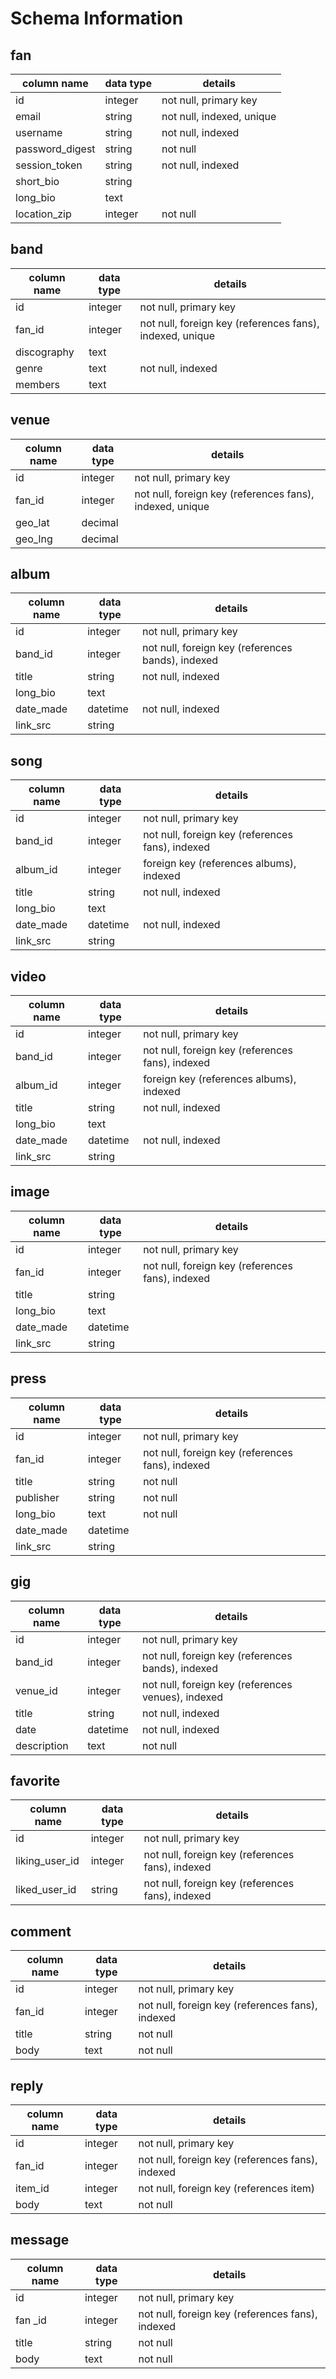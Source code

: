 # Schema Information

## fan
column name | data type | details
------------|-----------|-----------------------
id             | integer   | not null, primary key
email          | string    | not null, indexed, unique
username       | string    | not null, indexed
password_digest| string    | not null
session_token  | string    | not null, indexed
short_bio      | string    | 
long_bio       | text      | 
location_zip   | integer   | not null

## band
column name | data type | details
------------|-----------|-----------------------
id          | integer   | not null, primary key
fan_id      | integer   | not null, foreign key (references fans), indexed, unique
discography | text      |
genre       | text      | not null, indexed
members     | text      |

## venue
column name | data type | details
------------|-----------|-----------------------
id          | integer   | not null, primary key
fan_id      | integer   | not null, foreign key (references fans), indexed, unique
geo_lat     | decimal   |
geo_lng     | decimal   |

## album
column name | data type | details
------------|-----------|-----------------------
id          | integer   | not null, primary key
band_id     | integer   | not null, foreign key (references bands), indexed
title       | string    | not null, indexed
long_bio    | text      |
date_made   | datetime  | not null, indexed
link_src    | string    | 

## song 
column name | data type | details
------------|-----------|-----------------------
id          | integer   | not null, primary key
band_id     | integer   | not null, foreign key (references fans), indexed
album_id    | integer   | foreign key (references albums), indexed
title       | string    | not null, indexed
long_bio    | text      |
date_made   | datetime  | not null, indexed
link_src    | string    | 

## video
column name | data type | details
------------|-----------|-----------------------
id          | integer   | not null, primary key
band_id      | integer   | not null, foreign key (references fans), indexed
album_id    | integer   | foreign key (references albums), indexed
title       | string    | not null, indexed
long_bio    | text      |
date_made   | datetime  | not null, indexed
link_src    | string    | 


## image
column name | data type | details
------------|-----------|-----------------------
id          | integer   | not null, primary key
fan_id      | integer   | not null, foreign key (references fans), indexed
title       | string    | 
long_bio    | text      |
date_made   | datetime  |
link_src    | string    | 

## press 
column name | data type | details
------------|-----------|-----------------------
id          | integer   | not null, primary key
fan_id      | integer   | not null, foreign key (references fans), indexed
title       | string    | not null
publisher   | string    | not null
long_bio    | text      | not null
date_made   | datetime  |
link_src    | string    | 

## gig
column name | data type | details
------------|-----------|-----------------------
id          | integer   | not null, primary key
band_id     | integer   | not null, foreign key (references bands), indexed
venue_id    | integer   | not null, foreign key (references venues), indexed
title       | string    | not null, indexed
date        | datetime  | not null, indexed
description | text      | not null


## favorite
column name | data type | details
------------|-----------|-----------------------
id            | integer   | not null, primary key
liking_user_id| integer   | not null, foreign key (references fans), indexed
liked_user_id | string    | not null, foreign key (references fans), indexed


## comment
column name | data type | details
------------|-----------|-----------------------
id          | integer   | not null, primary key
fan_id      | integer   | not null, foreign key (references fans), indexed
title       | string    | not null
body        | text      | not null

## reply
column name | data type | details
------------|-----------|-----------------------
id          | integer   | not null, primary key
fan_id      | integer   | not null, foreign key (references fans), indexed
item_id     | integer   | not null, foreign key (references item)
body        | text      | not null

## message
column name | data type | details
------------|-----------|-----------------------
id          | integer   | not null, primary key
fan _id     | integer   | not null, foreign key (references fans), indexed
title       | string    | not null
body        | text      | not null


